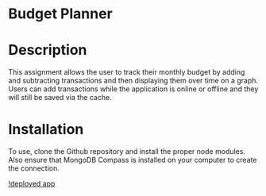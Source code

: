 # Budget Planner

# Description

This assignment allows the user to track their monthly budget by adding and subtracting transactions and then displaying them over time on a graph. Users can add transactions while the application is online or offline and they will still be saved via the cache.

# Installation

To use, clone the Github repository and install the proper node modules. Also ensure that MongoDB Compass is installed on your computer to create the connection.

[!deployed app](app.png)
